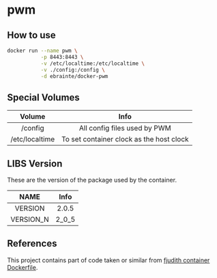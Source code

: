 # pwm

## How to use

```bash
docker run --name pwm \
           -p 8443:8443 \
           -v /etc/localtime:/etc/localtime \
           -v ./config:/config \
           -d ebrainte/docker-pwm
```

## Special Volumes

|  Volume  | Info |
|:------:|:-------:|
| /config  | All config files used by PWM|
| /etc/localtime  | To set container clock as the host clock |

## LIBS Version

These are the version of the package used by the container.

|  NAME  | Info | 
|:------:|:-------:|
|   VERSION  | 2.0.5 |
|   VERSION_N |  2_0_5 | 

## References

This project contains part of code taken or similar from [fjudith container Dockerfile](https://hub.docker.com/r/fjudith/pwm/dockerfile).
